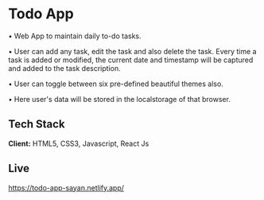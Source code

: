 
# Todo App


• Web App to maintain daily to-do tasks.

• User can add any task, edit the task and also delete the task. Every time a task is added or modified, the current date and timestamp will be captured and added to the task description.

• User can toggle between six pre-defined beautiful themes also. 

• Here user's data will be stored in the localstorage of that browser.

## Tech Stack

**Client:** HTML5, CSS3, Javascript, React Js



## Live

https://todo-app-sayan.netlify.app/
